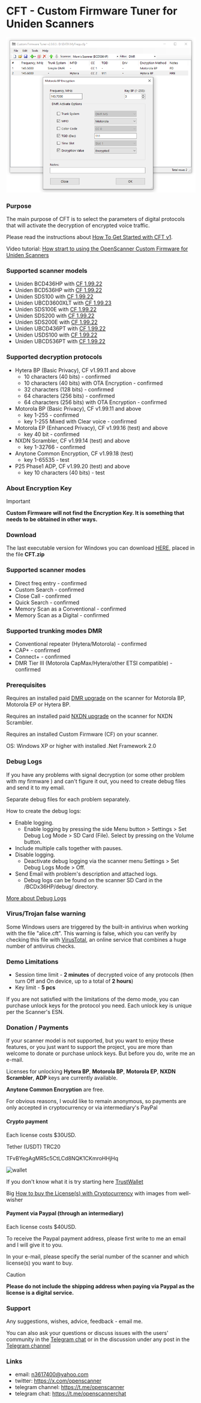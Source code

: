 # CFT - Custom Firmware Tuner for Uniden Scanners

![screenshot](img/image.png)

### Purpose

The main purpose of CFT is to select the parameters of digital protocols that will activate the decryption of encrypted voice traffic. 

Please read the instructions about [How To Get Started with CFT v1](HOWTO.md).

Video tutorial: [How strart to using the OpenScanner Custom Firmware for Uniden Scanners](https://www.youtube.com/watch?v=alfvpBevngc)

### Supported scanner models

* Uniden BCD436HP with [CF 1.99.22](https://github.com/x27/openscanner/releases/tag/BCD436HP_1.99.22_TEST)
* Uniden BCD536HP with [CF 1.99.22](https://github.com/x27/openscanner/releases/tag/v1.99.22)
* Uniden SDS100 with [CF 1.99.22](https://github.com/x27/openscanner/releases/tag/SDS100_1.99.22_TEST)
* Uniden UBCD3600XLT with [CF 1.99.23](https://github.com/x27/openscanner/releases/tag/UBCD3600XLT_1.99.23_TEST)
* Uniden SDS100E with [CF 1.99.22](https://github.com/x27/openscanner/releases/tag/v1.99.22)
* Uniden SDS200 with [CF 1.99.22](https://github.com/x27/openscanner/releases/tag/v1.99.22)
* Uniden SDS200E with [CF 1.99.22](https://github.com/x27/openscanner/releases/tag/v1.99.22)
* Uniden UBCD436PT with [CF 1.99.22](https://github.com/x27/openscanner/releases/tag/v1.99.22)
* Uniden USDS100 with [CF 1.99.22](https://github.com/x27/openscanner/releases/tag/v1.99.22)
* Uniden UBCD536PT with [CF 1.99.22](https://github.com/x27/openscanner/releases/tag/v1.99.22)

### Supported decryption protocols

* Hytera BP (Basic Privacy), CF v1.99.11 and above
    * 10 characters (40 bits) - confirmed
    * 10 characters (40 bits) with OTA Encryption - confirmed
    * 32 characters (128 bits) - confirmed
    * 64 characters (256 bits) - confirmed
    * 64 characters (256 bits) with OTA Encryption - confirmed
* Motorola BP (Basic Privacy), CF v1.99.11 and above
   * key 1-255 - confirmed
   * key 1-255 Mixed with Clear voice - confirmed
* Motorola EP (Enhanced Privacy), CF v1.99.16 (test) and above
   * key 40 bit - confirmed
* NXDN Scrambler, CF v1.99.14 (test) and above
   * key 1-32766 - confirmed
* Anytone Common Encryption, CF v1.99.18 (test)
   * key 1-65535 - test
* P25 Phase1 ADP, CF v1.99.20 (test) and above
   * key 10 characters (40 bits) - test 

### About Encryption Key

> [!IMPORTANT]
> **Custom Firmware will not find the Encryption Key. It is something that needs to be obtained in other ways.**

### Download 

The last executable version for Windows you can download [HERE](https://github.com/x27/CFT/releases/latest), placed in the file **CFT.zip**

### Supported scanner modes

* Direct freq entry - confirmed
* Custom Search - confirmed
* Close Call - confirmed
* Quick Search - confirmed
* Memory Scan as a Conventional - confirmed
* Memory Scan as a Digital - confirmed

### Supported trunking modes DMR

* Conventional repeater (Hytera/Motorola) - confirmed
* CAP+ - confirmed
* Connect+ - confirmed
* DMR Tier III (Motorola CapMax/Hytera/other ETSI compatible) - confirmed

### Prerequisites

Requires an installed paid [DMR upgrade](https://info.uniden.com/twiki/bin/view/UnidenMan4/DigitalMobileRadioUpgrade) on the scanner for Motorola BP, Motorola EP or Hytera BP.

Requires an installed paid [NXDN upgrade](https://info.uniden.com/twiki/bin/view/UnidenMan4/DigitalMobileRadioUpgrade) on the scanner for NXDN Scrambler.

Requires an installed Custom Firmware (CF) on your scanner.

OS: Windows XP or higher with installed .Net Framework 2.0

### Debug Logs

If you have any problems with signal decryption (or some other problem with my firmware ) and can't figure it out, you need to create debug files and send it to my email.

Separate debug files for each problem separately.

How to create the debug logs:
* Enable logging.
   - Enable logging by pressing the side Menu button > Settings > Set Debug Log Mode > SD Card (File). Select by pressing on the Volume button.
* Include multiple calls together with pauses.
* Disable logging.
   - Deactivate debug logging via the scanner menu Settings > Set Debug Logs Mode > Off. 
* Send Email with problem's description and attached logs.
   - Debug logs can be found on the scanner SD Card in the /BCDx36HP/debug/ directory. 

[More about Debug Logs](DEBUG.md)

### Virus/Trojan false warning

Some Windows users are triggered by the built-in antivirus when working with the file "alice.cft". This warning is false, which you can verify by checking this file with [VirusTotal](https://www.virustotal.com/gui/home/upload), an online service that combines a huge number of antivirus checks.

### Demo Limitations

* Session time limit - **2 minutes** of decrypted voice of any protocols (then turn Off and On device, up to a total of **2 hours**)
* Key limit - **5 pcs**

If you are not satisfied with the limitations of the demo mode, you can purchase unlock keys for the protocol you need. Each unlock key is unique per the Scanner's ESN.

### Donation / Payments

If your scanner model is not supported, but you want to enjoy these features, or you just want to support the project, you are more than welcome to donate or purchase unlock keys.
But before you do, write me an e-mail.

Licenses for unlocking **Hytera BP**, **Motorola BP**, **Motorola EP**, **NXDN Scrambler**, **ADP** keys are currently available. 

**Anytone Common Encryption** are free.

For obvious reasons, I would like to remain anonymous, so payments are only accepted in cryptocurrency or via intermediary's PayPal

#### Crypto payment

Each license costs $30USD. 

Tether (USDT) TRC20

TFvBYegAgMR5c5CtLCd8NQK1CKmroHHjHq

![wallet](img/wallet.png)

If you don't know what it is try starting here [TrustWallet](https://trustwallet.com/)

Big [How to buy the License(s) with Cryptocurrency](HOWTOCRYPTO.md) with images from well-wisher

#### Payment via Paypal (through an intermediary)

Each license costs $40USD.

To receive the Paypal payment address, please first write to me an email and I will give it to you.

In your e-mail, please specify the serial number of the scanner and which license(s) you want to buy.

> [!CAUTION]
> **Please do not include the shipping address when paying via Paypal as the license is a digital service.**

### Support

Any suggestions, wishes, advice, feedback - email me.

You can also ask your questions or discuss issues with the users' community in the [Telegram chat](https://t.me/+lBpGtQr1FgI0ZWU6) or in the discussion under any post in the [Telegram channel](https://t.me/openscanner)

### Links

* email: n3617400@yahoo.com
* twitter: https://x.com/openscanner
* telegram channel: https://t.me/openscanner
* telegram chat: https://t.me/openscannerchat

